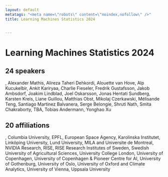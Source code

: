 ```yaml
---
layout: default
metatags: "<meta name=\"robots\" content=\"noindex,nofollow\" />"
title: Learning Machines Statistics 2024


---
```


# Learning Machines Statistics 2024



## 24 speakers

, Alexander Mathis, Alireza Taheri Dehkordi, Alouette van Hove, Alp Kucukelbir, Ankit Kariryaa, Charlie Fieseler, Fredrik Gustafsson, Jakob Ambsdorf, Joakim Lindblad, Joel Oskarsson, Jonas Hentati Sundberg, Karsten Kreis, Liane Guillou, Matthias Obst, Mikolaj Czerkawski, Mélisande Teng, Santiago Martinez Balvanera, Serge Belongie, Shruti Nath, Smita Chakraborty, TBA, Tobias Andermann, Yonghao Xu
## 20 affiliations

, Columbia University, EPFL, European Space Agency, Karolinska Institutet, Linköping University, Lund University, MILA and Universite de Montreal, NVIDIA Research, RISE, RISE Research Institutes of Sweden, Swedish University of Agricultural Sciences, University College London, University of Copenhagen, University of Copenhagen & Pioneer Centre for AI, University of Gothenburg, University of Oslo, University of Oxford and Climate Analytics, University of Vienna, Uppsala University
